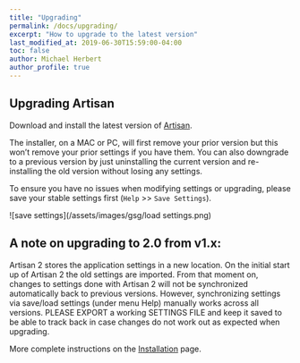 ```yaml
---
title: "Upgrading"
permalink: /docs/upgrading/
excerpt: "How to upgrade to the latest version"
last_modified_at: 2019-06-30T15:59:00-04:00
toc: false
author: Michael Herbert
author_profile: true
---
```


## Upgrading Artisan

Download and install the latest version of [Artisan](https://github.com/artisan-roaster-scope/artisan/releases/latest).

The installer, on a MAC or PC, will first remove your prior version but this won’t remove your prior settings if you have them. You can also downgrade to a previous version by just uninstalling the current version and re-installing the old version without losing any settings.    

To ensure you have no issues when modifying settings or upgrading, please save your stable settings first (`Help` >> `Save Settings`).

![save settings](/assets/images/gsg/load settings.png)


## A note on upgrading to 2.0 from v1.x:

Artisan 2 stores the application settings in a new location. On the initial start up of Artisan 2 the old settings are imported. From that moment on, changes to settings done with Artisan 2 will not be synchronized automatically back to previous versions. However, synchronizing settings via save/load settings (under menu Help) manually works across all versions. PLEASE EXPORT a working SETTINGS FILE and keep it saved to be able to track back in case changes do not work out as expected when upgrading.

More complete instructions on the [Installation](https://artisan-scope.org/docs/installation/) page.
